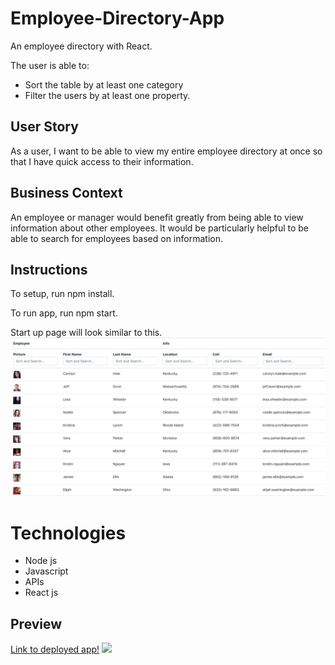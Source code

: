 # Employee-Directory-App

An employee directory with React.

The user is able to:

- Sort the table by at least one category
- Filter the users by at least one property.

## User Story

As a user, I want to be able to view my entire employee directory at once so that I have quick access to their information.

## Business Context

An employee or manager would benefit greatly from being able to view information about other employees. It would be particularly helpful to be able to search for employees based on information.

## Instructions

To setup, run npm install.

To run app, run npm start.

Start up page will look similar to this.
![](pageStartupScreenShot.png)

# Technologies

- Node js
- Javascript
- APIs
- React js

## Preview

[Link to deployed app!](https://employee-directory-app1.herokuapp.com/)
![](employeeDirectoryAppDemo.gif)

